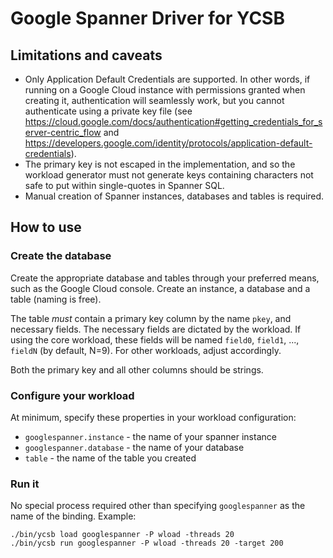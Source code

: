<!--
Copyright (c) 2017 YCSB contributors. All rights reserved.

Licensed under the Apache License, Version 2.0 (the "License"); you
may not use this file except in compliance with the License. You
may obtain a copy of the License at

http://www.apache.org/licenses/LICENSE-2.0

Unless required by applicable law or agreed to in writing, software
distributed under the License is distributed on an "AS IS" BASIS,
WITHOUT WARRANTIES OR CONDITIONS OF ANY KIND, either express or
implied. See the License for the specific language governing
permissions and limitations under the License. See accompanying
LICENSE file.
-->

# Google Spanner Driver for YCSB

## Limitations and caveats

* Only Application Default Credentials are supported. In other words,
  if running on a Google Cloud instance with permissions granted when
  creating it, authentication will seamlessly work, but you cannot
  authenticate using a private key file (see https://cloud.google.com/docs/authentication#getting_credentials_for_server-centric_flow
  and https://developers.google.com/identity/protocols/application-default-credentials).
* The primary key is not escaped in the implementation, and so the workload
  generator must not generate keys containing characters not safe to put
  within single-quotes in Spanner SQL.
* Manual creation of Spanner instances, databases and tables is required.

## How to use

### Create the database

Create the appropriate database and tables through your preferred
means, such as the Google Cloud console. Create an instance, a
database and a table (naming is free).

The table *must* contain a primary key column by the name `pkey`, and
necessary fields. The necessary fields are dictated by the
workload. If using the core workload, these fields will be named
`field0`, `field1`, ..., `fieldN` (by default, N=9). For other
workloads, adjust accordingly.

Both the primary key and all other columns should be strings.

### Configure your workload

At minimum, specify these properties in your workload configuration:

* `googlespanner.instance` - the name of your spanner instance
* `googlespanner.database` - the name of your database
* `table` - the name of the table you created

### Run it

No special process required other than specifying `googlespanner` as
the name of the binding. Example:

```
./bin/ycsb load googlespanner -P wload -threads 20
./bin/ycsb run googlespanner -P wload -threads 20 -target 200
```

